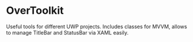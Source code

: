 # OverToolkit
Useful tools for different UWP projects. Includes classes for MVVM, allows to manage TitleBar and StatusBar via XAML easily.
